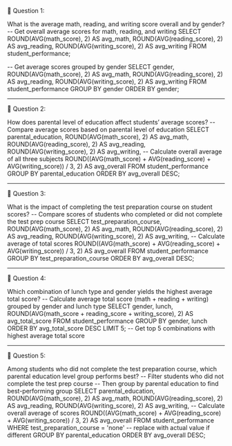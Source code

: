 🔹 Question 1:

What is the average math, reading, and writing score overall and by gender?
-- Get overall average scores for math, reading, and writing
SELECT
  ROUND(AVG(math_score), 2) AS avg_math,
  ROUND(AVG(reading_score), 2) AS avg_reading,
  ROUND(AVG(writing_score), 2) AS avg_writing
FROM student_performance;

-- Get average scores grouped by gender
SELECT
  gender,
  ROUND(AVG(math_score), 2) AS avg_math,
  ROUND(AVG(reading_score), 2) AS avg_reading,
  ROUND(AVG(writing_score), 2) AS avg_writing
FROM student_performance
GROUP BY gender
ORDER BY gender;

***


🔹 Question 2:

How does parental level of education affect students’ average scores?
-- Compare average scores based on parental level of education
SELECT
  parental_education,
  ROUND(AVG(math_score), 2) AS avg_math,
  ROUND(AVG(reading_score), 2) AS avg_reading,
  ROUND(AVG(writing_score), 2) AS avg_writing,
  -- Calculate overall average of all three subjects
  ROUND((AVG(math_score) + AVG(reading_score) + AVG(writing_score)) / 3, 2) AS avg_overall
FROM student_performance
GROUP BY parental_education
ORDER BY avg_overall DESC;

***

🔹 Question 3:

What is the impact of completing the test preparation course on student scores?
-- Compare scores of students who completed or did not complete the test prep course
SELECT
  test_preparation_course,
  ROUND(AVG(math_score), 2) AS avg_math,
  ROUND(AVG(reading_score), 2) AS avg_reading,
  ROUND(AVG(writing_score), 2) AS avg_writing,
  -- Calculate average of total scores
  ROUND((AVG(math_score) + AVG(reading_score) + AVG(writing_score)) / 3, 2) AS avg_overall
FROM student_performance
GROUP BY test_preparation_course
ORDER BY avg_overall DESC;

***


🔹 Question 4:

Which combination of lunch type and gender yields the highest average total score?
-- Calculate average total score (math + reading + writing) grouped by gender and lunch type
SELECT
  gender,
  lunch,
  ROUND(AVG(math_score + reading_score + writing_score), 2) AS avg_total_score
FROM student_performance
GROUP BY gender, lunch
ORDER BY avg_total_score DESC
LIMIT 5;  -- Get top 5 combinations with highest average total score

***


🔹 Question 5:

Among students who did not complete the test preparation course, which parental education level group performs best? 
-- Filter students who did not complete the test prep course
-- Then group by parental education to find best-performing group
SELECT
  parental_education,
  ROUND(AVG(math_score), 2) AS avg_math,
  ROUND(AVG(reading_score), 2) AS avg_reading,
  ROUND(AVG(writing_score), 2) AS avg_writing,
  -- Calculate overall average of scores
  ROUND((AVG(math_score) + AVG(reading_score) + AVG(writing_score)) / 3, 2) AS avg_overall
FROM student_performance
WHERE test_preparation_course = 'none'  -- replace with actual value if different
GROUP BY parental_education
ORDER BY avg_overall DESC;

